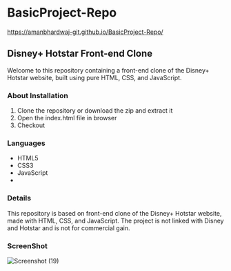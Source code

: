 # BasicProject-Repo
https://amanbhardwaj-git.github.io/BasicProject-Repo/

## Disney+ Hotstar Front-end Clone
Welcome to this repository containing a front-end clone of the Disney+ Hotstar website, built using pure HTML, CSS, and JavaScript.


### About Installation

1. Clone the repository or download the zip and extract it
2. Open the index.html file in browser
3. Checkout

### Languages


- HTML5
- CSS3
- JavaScript
- 
### Details
This repository is based on front-end clone of the Disney+ Hotstar website, made with  HTML, CSS, and JavaScript.
The project is not linked with Disney and Hotstar and is not  for commercial gain.

### ScreenShot
![Screenshot (19)](https://github.com/AmanBhardwaj-Git/BasicProject-Repo/assets/141410524/740173a7-8b80-4a0b-8eae-a3655cd81167)
